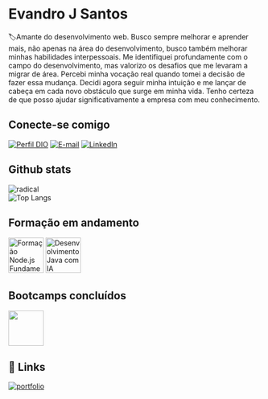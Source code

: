 # Evandro J Santos
🏷Amante do desenvolvimento web. Busco sempre melhorar e aprender mais, não apenas na área do desenvolvimento, busco também melhorar minhas habilidades interpessoais. Me identifiquei profundamente com o campo do desenvolvimento, mas valorizo os desafios que me levaram a migrar de área. Percebi minha vocação real quando tomei a decisão de fazer essa mudança. Decidi agora seguir minha intuição e me lançar de cabeça em cada novo obstáculo que surge em minha vida. Tenho certeza de que posso ajudar significativamente a empresa com meu conhecimento.

## Conecte-se comigo
[![Perfil DIO](https://img.shields.io/badge/-Meu%20Perfil%20na%20DIO-30A3DC?style=for-the-badge)](https://web.dio.me/users/ivanildoodlinavi65)
[![E-mail](https://img.shields.io/badge/-Email-000?style=for-the-badge&logo=microsoft-outlook&logoColor=E94D5F)](mailto:vandersant7@gmail.com)
[![LinkedIn](https://img.shields.io/badge/-LinkedIn-000?style=for-the-badge&logo=linkedin&logoColor=30A3DC)](https://linkedin.com/in/evandrojsantos)

## Github stats
 ![radical](https://github-readme-stats.vercel.app/api?username=vandersant7&show_icons=true&hide=contribs,prs&cache_seconds=86400&theme=radical)  
![Top Langs](https://github-readme-stats-git-masterrstaa-rickstaa.vercel.app/api/top-langs/?username=vandersant7&layout=compact&bg_color=000&border_color=30A3DC&title_color=E94D5F&text_color=FFF)

## Formação em andamento
[<img src="https://hermes.dio.me/tracks/d52b70b8-8214-44dd-a9f4-92a48dc79818.png" width="70" alt="Formação Node.js Fundamentals">](https://web.dio.me/)
[<img src="https://hermes.dio.me/tracks/be43294e-4b68-43b0-9f03-d4221f293c45.png" width="70" alt="Desenvolvimento Java com IA">](https://web.dio.me/)

## Bootcamps concluídos
[<img src="https://hermes.dio.me/files/assets/2623c40f-af0e-4972-ad5b-06a5b431af1e.png" width="70">](https://hermes.dio.me/files/assets/2623c40f-af0e-4972-ad5b-06a5b431af1e.png)


## 🔗 Links
[![portfolio](https://img.shields.io/badge/Guia_para_dominar_carreira_full_stack-000?style=for-the-badge&logo=ko-fi&logoColor=white)](https://web.dio.me/articles/o-guia-completo-para-dominar-a-carreira-full-stack-com-a-dio?back=%2Fhome&page=1&order=oldest)






